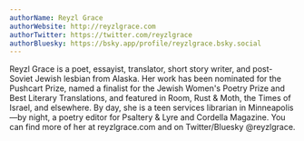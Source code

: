 ```yaml
---
authorName: Reyzl Grace
authorWebsite: http://reyzlgrace.com
authorTwitter: https://twitter.com/reyzlgrace
authorBluesky: https://bsky.app/profile/reyzlgrace.bsky.social
---
```

Reyzl Grace is a poet, essayist, translator, short story writer, and post-Soviet Jewish lesbian from Alaska. Her work has been nominated for the Pushcart Prize, named a finalist for the Jewish Women's Poetry Prize and Best Literary Translations, and featured in Room, Rust & Moth, the Times of Israel, and elsewhere. By day, she is a teen services librarian in Minneapolis—by night, a poetry editor for Psaltery & Lyre and Cordella Magazine. You can find more of her at reyzlgrace.com and on Twitter/Bluesky @reyzlgrace.
